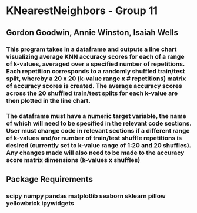 # KNearestNeighbors - Group 11
## Gordon Goodwin, Annie Winston, Isaiah Wells

### This program takes in a dataframe and outputs a line chart visualizing average KNN accuracy scores for each of a range of k-values, averaged over a specified number of repetitions. Each repetition corresponds to a randomly shuffled train/test split, whereby a 20 x 20 (k-value range x # repetitions) matrix of accuracy scores is created. The average accuracy scores across the 20 shuffled train/test splits for each k-value are then plotted in the line chart.

### The dataframe must have a numeric target variable, the name of which will need to be specified in the relevant code sections. User must change code in relevant sections if a different range of k-values and/or number of train/test shuffle repetitions is desired (currently set to k-value range of 1:20 and 20 shuffles). Any changes made will also need to be made to the accuracy score matrix dimensions (k-values x shuffles) 

## Package Requirements

### scipy numpy pandas matplotlib seaborn sklearn pillow yellowbrick ipywidgets
